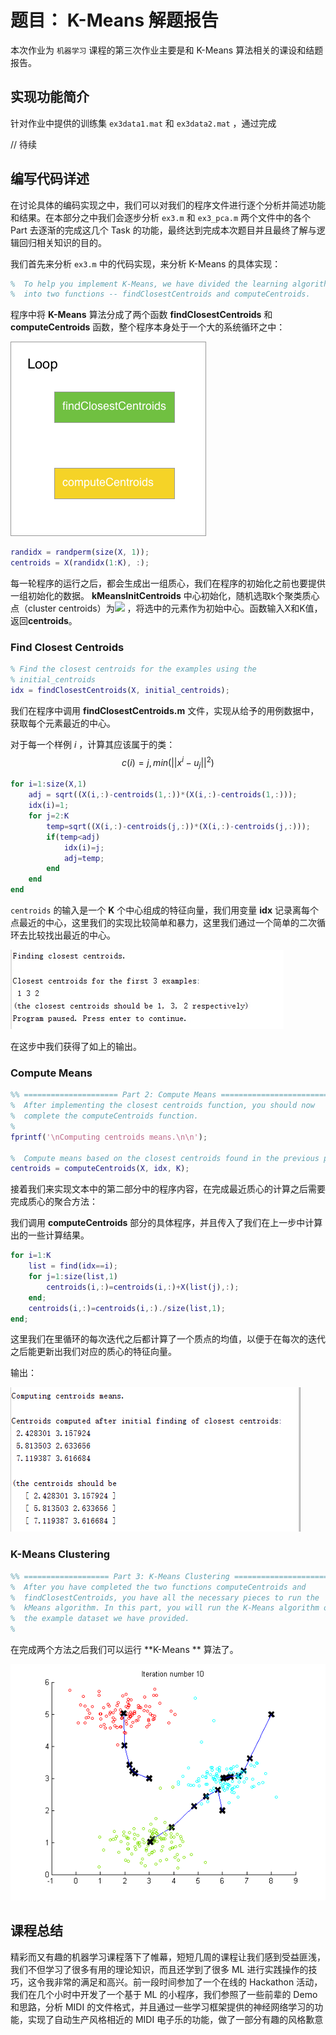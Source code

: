 # 题目： K-Means 解题报告

本次作业为 `机器学习` 课程的第三次作业主要是和 K-Means 算法相关的课设和结题报告。

## 实现功能简介

针对作业中提供的训练集 `ex3data1.mat` 和 `ex3data2.mat` ，通过完成

// 待续

## 编写代码详述

在讨论具体的编码实现之中，我们可以对我们的程序文件进行逐个分析并简述功能和结果。在本部分之中我们会逐步分析 `ex3.m` 和 `ex3_pca.m` 两个文件中的各个 Part 去逐渐的完成这几个 Task 的功能，最终达到完成本次题目并且最终了解与逻辑回归相关知识的目的。

我们首先来分析 `ex3.m` 中的代码实现，来分析 K-Means 的具体实现：

``` matlab
%  To help you implement K-Means, we have divided the learning algorithm 
%  into two functions -- findClosestCentroids and computeCentroids.
```

程序中将 **K-Means** 算法分成了两个函数 **findClosestCentroids** 和 **computeCentroids** 函数，整个程序本身处于一个大的系统循环之中：

![pic](./pic1.png)

``` matlab
randidx = randperm(size(X, 1));
centroids = X(randidx(1:K), :);
```

每一轮程序的运行之后，都会生成出一组质心，我们在程序的初始化之前也要提供一组初始化的数据。     **kMeansInitCentroids** 中心初始化，随机选取k个聚类质心点（cluster centroids）为![](http://images.cnblogs.com/cnblogs_com/jerrylead/201104/201104061601454064.png) ，将选中的元素作为初始中心。函数输入X和K值，返回**centroids**。

### Find Closest Centroids

``` matlab
% Find the closest centroids for the examples using the
% initial_centroids
idx = findClosestCentroids(X, initial_centroids);
```

我们在程序中调用 **findClosestCentroids.m** 文件，实现从给予的用例数据中，获取每个元素最近的中心。

对于每一个样例 $i$ ，计算其应该属于的类：
$$
c(i)  = j,min(||x^i −u_j||^2)
$$

``` matlab
for i=1:size(X,1)  
    adj = sqrt((X(i,:)-centroids(1,:))*(X(i,:)-centroids(1,:)));  
    idx(i)=1;  
    for j=2:K  
        temp=sqrt((X(i,:)-centroids(j,:))*(X(i,:)-centroids(j,:)));  
        if(temp<adj)  
            idx(i)=j;  
            adj=temp;  
        end  
    end 
end  
```

`centroids` 的输入是一个 **K** 个中心组成的特征向量，我们用变量 **idx** 记录离每个点最近的中心，这里我们的实现比较简单和暴力，这里我们通过一个简单的二次循环去比较找出最近的中心。

![lfkdsk](./lfkdsk.png)

在这步中我们获得了如上的输出。

### Compute Means

``` matlab
%% ===================== Part 2: Compute Means =========================
%  After implementing the closest centroids function, you should now
%  complete the computeCentroids function.
%
fprintf('\nComputing centroids means.\n\n');

%  Compute means based on the closest centroids found in the previous part.
centroids = computeCentroids(X, idx, K);
```

接着我们来实现文本中的第二部分中的程序内容，在完成最近质心的计算之后需要完成质心的聚合方法：

我们调用 **computeCentroids** 部分的具体程序，并且传入了我们在上一步中计算出的一些计算结果。

``` matlab
for i=1:K
    list = find(idx==i);
    for j=1:size(list,1)
        centroids(i,:)=centroids(i,:)+X(list(j),:);
    end;
    centroids(i,:)=centroids(i,:)./size(list,1);
end;
```

 这里我们在里循环的每次迭代之后都计算了一个质点的均值，以便于在每次的迭代之后能更新出我们对应的质心的特征向量。

输出：

![lfk1](./lfk1.png)

### K-Means Clustering

``` matlab
%% =================== Part 3: K-Means Clustering ======================
%  After you have completed the two functions computeCentroids and
%  findClosestCentroids, you have all the necessary pieces to run the
%  kMeans algorithm. In this part, you will run the K-Means algorithm on
%  the example dataset we have provided. 
%
```

在完成两个方法之后我们可以运行 **K-Means ** 算法了。

![pic2](./Homework3/pic2.bmp)





## 课程总结

精彩而又有趣的机器学习课程落下了帷幕，短短几周的课程让我们感到受益匪浅，我们不但学习了很多有用的理论知识，而且还学到了很多 ML 进行实践操作的技巧，这令我非常的满足和高兴。前一段时间参加了一个在线的 Hackathon 活动，我们在几个小时中开发了一个基于 ML 的小程序，我们参照了一些前辈的 Demo 和思路，分析 MIDI 的文件格式，并且通过一些学习框架提供的神经网络学习的功能，实现了自动生产风格相近的 MIDI 电子乐的功能，做了一部分有趣的风格歉意